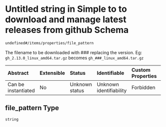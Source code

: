 # Untitled string in Simple to to download and manage latest releases from github Schema

```txt
undefined#/items/properties/file_pattern
```

The filename to be downloaded with ### replacing the version. Eg: `gh_2.13.0_linux_amd64.tar.gz` becomes `gh_###_linux_amd64.tar.gz`

| Abstract            | Extensible | Status         | Identifiable            | Custom Properties | Additional Properties | Access Restrictions | Defined In                                                                        |
| :------------------ | :--------- | :------------- | :---------------------- | :---------------- | :-------------------- | :------------------ | :-------------------------------------------------------------------------------- |
| Can be instantiated | No         | Unknown status | Unknown identifiability | Forbidden         | Allowed               | none                | [repo\_names.schema.json\*](../out/repo_names.schema.json "open original schema") |

## file\_pattern Type

`string`
